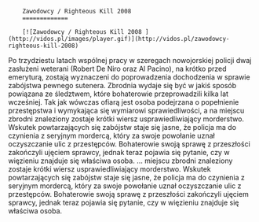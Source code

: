 
        Zawodowcy / Righteous Kill 2008 
        =============
        
        [![Zawodowcy / Righteous Kill 2008 ](http://vidos.pl/images/player.gif)](http://vidos.pl/zawodowcy-righteous-kill-2008)
        
        
 Po trzydziestu latach wspólnej pracy w szeregach nowojorskiej policji dwaj zasłużeni weterani (Robert De Niro oraz Al Pacino), na krótko przed emeryturą, zostają wyznaczeni do poprowadzenia dochodzenia w sprawie zabójstwa pewnego sutenera. Zbrodnia wydaje się być w jakiś sposób powiązana ze śledztwem, które bohaterowie przeprowadzili kilka lat wcześniej. Tak jak wówczas ofiarą jest osoba podejrzana o popełnienie przestępstwa i wymykająca się wymiarowi sprawiedliwości, a na miejscu zbrodni znaleziony zostaje krótki wiersz usprawiedliwiający morderstwo. Wskutek powtarzających się zabójstw staje się jasne, że policja ma do czynienia z seryjnym mordercą, który za swoje powołanie uznał oczyszczanie ulic z przestępców. Bohaterowie swoją sprawę z przeszłości zakończyli ujęciem sprawcy, jednak teraz pojawia się pytanie, czy w więzieniu znajduje się właściwa osoba.  ... miejscu zbrodni znaleziony zostaje krótki wiersz usprawiedliwiający morderstwo. Wskutek powtarzających się zabójstw staje się jasne, że policja ma do czynienia z seryjnym mordercą, który za swoje powołanie uznał oczyszczanie ulic z przestępców. Bohaterowie swoją sprawę z przeszłości zakończyli ujęciem sprawcy, jednak teraz pojawia się pytanie, czy w więzieniu znajduje się właściwa osoba.
    